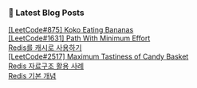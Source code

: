 

### 📕 Latest Blog Posts   

<a href ="https://gilbert9172.tistory.com/156"> [LeetCode#875] Koko Eating Bananas </a> <br><a href ="https://gilbert9172.tistory.com/155"> [LeetCode#1631] Path With Minimum Effort </a> <br><a href ="https://gilbert9172.tistory.com/154"> Redis를 캐시로 사용하기 </a> <br><a href ="https://gilbert9172.tistory.com/153"> [LeetCode#2517] Maximum Tastiness of Candy Basket </a> <br><a href ="https://gilbert9172.tistory.com/151"> Redis 자료구조 활용 사례 </a> <br><a href ="https://gilbert9172.tistory.com/150"> Redis 기본 개념 </a> <br>